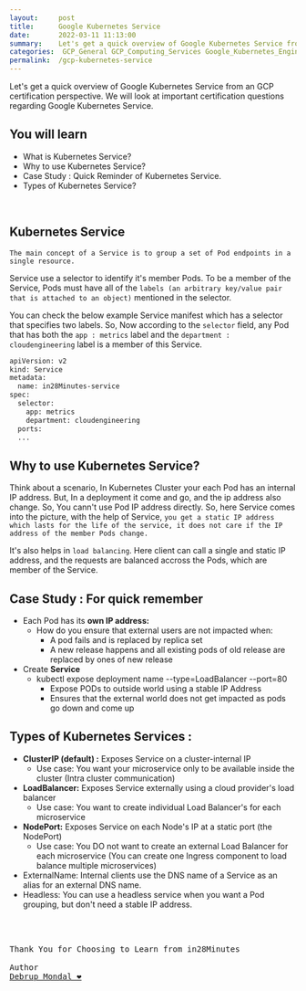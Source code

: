 ```yaml
---
layout:     post
title:      Google Kubernetes Service 
date:       2022-03-11 11:13:00
summary:    Let's get a quick overview of Google Kubernetes Service from an GCP certification perspective. We will look at important certification questions regarding Google Kubernetes Service.
categories:  GCP_General GCP_Computing_Services Google_Kubernetes_Engine Google_Cloud_Platform 
permalink:  /gcp-kubernetes-service
---
```

Let's get a quick overview of Google Kubernetes Service from an GCP certification perspective. We will look at important certification questions regarding Google Kubernetes Service.

## You will learn

- What is Kubernetes Service?
- Why to use Kubernetes Service?
- Case Study : Quick Reminder of Kubernetes Service.
- Types of Kubernetes Service?

<BR/>



## Kubernetes Service

`The main concept of a Service is to group a set of Pod endpoints in a single resource.`

Service use a selector to identify it's member Pods. To be a member of the Service, Pods must have all of the `labels (an arbitrary key/value pair that is attached to an object)` mentioned in the selector.

You can check the below example Service manifest which has a selector that specifies two labels. 
So, Now according to the `selector` field, any Pod that has both the `app : metrics` label and the `department : cloudengineering` label is a member of this Service.

```sh
apiVersion: v2
kind: Service
metadata:
  name: in28Minutes-service
spec:
  selector:
    app: metrics
    department: cloudengineering
  ports:
  ...
  ```

## Why to use Kubernetes Service?

Think about a scenario, In Kubernetes Cluster your each Pod has an internal IP address. But, In a deployment it come and go, and the ip address also change. So, You cann't use Pod IP address directly.
So, here Service comes into the picture, with the help of Service, `you get a static IP address which lasts for the life of the service, it does not care if the IP address of the member Pods change.`

It's also helps in `load balancing`. Here client can call a single and static IP address, and the requests are balanced accross the Pods, which are member of the Service.

## Case Study : For quick remember
  
- Each Pod has its **own IP address:**
  - How do you ensure that external users are not impacted when:
     - A pod fails and is replaced by replica set
     - A new release happens and all existing pods of old release are replaced by ones of new release
- Create **Service**
  - kubectl expose deployment name --type=LoadBalancer --port=80
     - Expose PODs to outside world using a stable IP Address
     - Ensures that the external world does not get impacted as pods go down and come up

## Types of Kubernetes Services :

- **ClusterIP (default) :** Exposes Service on a cluster-internal IP
  - Use case: You want your microservice only to be available inside the cluster (Intra cluster communication)
- **LoadBalancer:** Exposes Service externally using a cloud provider's load balancer
   - Use case: You want to create individual Load Balancer's for each microservice
- **NodePort:** Exposes Service on each Node's IP at a static port (the NodePort)
   - Use case: You DO not want to create an external Load Balancer for each microservice (You can create one Ingress component to load balance multiple microservices)
- ExternalName: Internal clients use the DNS name of a Service as an alias for an external DNS name.
- Headless: You can use a headless service when you want a Pod grouping, but don't need a stable IP address.



<BR/>
<BR/>

<pre>
Thank You for Choosing to Learn from in28Minutes

Author
<a href="https://www.linkedin.com/in/debrup-365/">Debrup Mondal ❤️</a>


